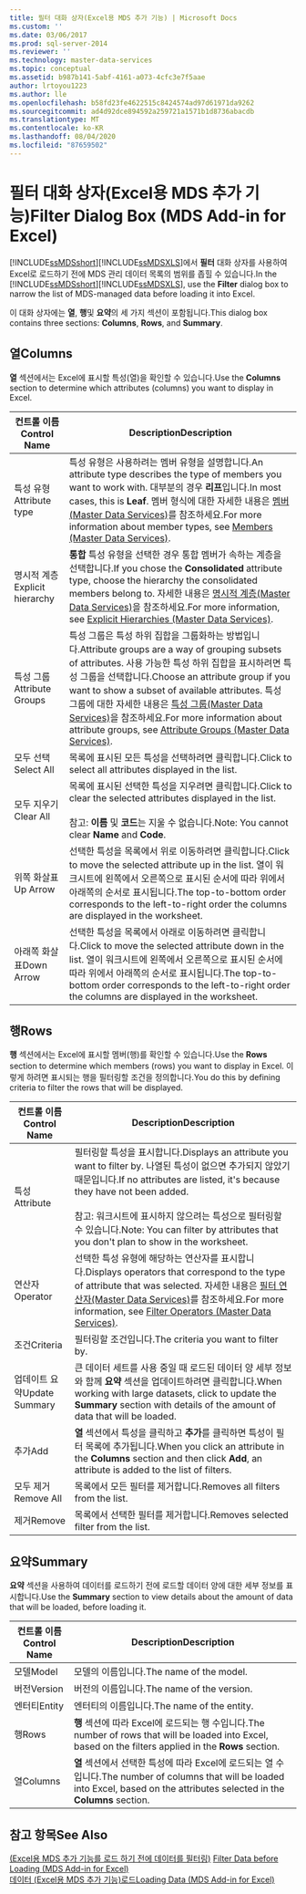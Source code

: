 ```yaml
---
title: 필터 대화 상자(Excel용 MDS 추가 기능) | Microsoft Docs
ms.custom: ''
ms.date: 03/06/2017
ms.prod: sql-server-2014
ms.reviewer: ''
ms.technology: master-data-services
ms.topic: conceptual
ms.assetid: b987b141-5abf-4161-a073-4cfc3e7f5aae
author: lrtoyou1223
ms.author: lle
ms.openlocfilehash: b58fd23fe4622515c8424574ad97d61971da9262
ms.sourcegitcommit: ad4d92dce894592a259721a1571b1d8736abacdb
ms.translationtype: MT
ms.contentlocale: ko-KR
ms.lasthandoff: 08/04/2020
ms.locfileid: "87659502"
---
```

# <a name="filter-dialog-box-mds-add-in-for-excel"></a><span data-ttu-id="ac374-102">필터 대화 상자(Excel용 MDS 추가 기능)</span><span class="sxs-lookup"><span data-stu-id="ac374-102">Filter Dialog Box (MDS Add-in for Excel)</span></span>
  <span data-ttu-id="ac374-103">[!INCLUDE[ssMDSshort](../../includes/ssmdsshort-md.md)][!INCLUDE[ssMDSXLS](../../includes/ssmdsxls-md.md)]에서 **필터** 대화 상자를 사용하여 Excel로 로드하기 전에 MDS 관리 데이터 목록의 범위를 좁힐 수 있습니다.</span><span class="sxs-lookup"><span data-stu-id="ac374-103">In the [!INCLUDE[ssMDSshort](../../includes/ssmdsshort-md.md)][!INCLUDE[ssMDSXLS](../../includes/ssmdsxls-md.md)], use the **Filter** dialog box to narrow the list of MDS-managed data before loading it into Excel.</span></span>  
  
 <span data-ttu-id="ac374-104">이 대화 상자에는 **열**, **행**및 **요약**의 세 가지 섹션이 포함됩니다.</span><span class="sxs-lookup"><span data-stu-id="ac374-104">This dialog box contains three sections: **Columns**, **Rows**, and **Summary**.</span></span>  
  
## <a name="columns"></a><span data-ttu-id="ac374-105">열</span><span class="sxs-lookup"><span data-stu-id="ac374-105">Columns</span></span>  
 <span data-ttu-id="ac374-106">**열** 섹션에서는 Excel에 표시할 특성(열)을 확인할 수 있습니다.</span><span class="sxs-lookup"><span data-stu-id="ac374-106">Use the **Columns** section to determine which attributes (columns) you want to display in Excel.</span></span>  
  
|<span data-ttu-id="ac374-107">컨트롤 이름</span><span class="sxs-lookup"><span data-stu-id="ac374-107">Control Name</span></span>|<span data-ttu-id="ac374-108">Description</span><span class="sxs-lookup"><span data-stu-id="ac374-108">Description</span></span>|  
|------------------|-----------------|  
|<span data-ttu-id="ac374-109">특성 유형</span><span class="sxs-lookup"><span data-stu-id="ac374-109">Attribute type</span></span>|<span data-ttu-id="ac374-110">특성 유형은 사용하려는 멤버 유형을 설명합니다.</span><span class="sxs-lookup"><span data-stu-id="ac374-110">An attribute type describes the type of members you want to work with.</span></span> <span data-ttu-id="ac374-111">대부분의 경우 **리프**입니다.</span><span class="sxs-lookup"><span data-stu-id="ac374-111">In most cases, this is **Leaf**.</span></span> <span data-ttu-id="ac374-112">멤버 형식에 대한 자세한 내용은 [멤버&#40;Master Data Services&#41;](../members-master-data-services.md)를 참조하세요.</span><span class="sxs-lookup"><span data-stu-id="ac374-112">For more information about member types, see [Members &#40;Master Data Services&#41;](../members-master-data-services.md).</span></span>|  
|<span data-ttu-id="ac374-113">명시적 계층</span><span class="sxs-lookup"><span data-stu-id="ac374-113">Explicit hierarchy</span></span>|<span data-ttu-id="ac374-114">**통합** 특성 유형을 선택한 경우 통합 멤버가 속하는 계층을 선택합니다.</span><span class="sxs-lookup"><span data-stu-id="ac374-114">If you chose the **Consolidated** attribute type, choose the hierarchy the consolidated members belong to.</span></span> <span data-ttu-id="ac374-115">자세한 내용은 [명시적 계층&#40;Master Data Services&#41;](../explicit-hierarchies-master-data-services.md)을 참조하세요.</span><span class="sxs-lookup"><span data-stu-id="ac374-115">For more information, see [Explicit Hierarchies &#40;Master Data Services&#41;](../explicit-hierarchies-master-data-services.md).</span></span>|  
|<span data-ttu-id="ac374-116">특성 그룹</span><span class="sxs-lookup"><span data-stu-id="ac374-116">Attribute Groups</span></span>|<span data-ttu-id="ac374-117">특성 그룹은 특성 하위 집합을 그룹화하는 방법입니다.</span><span class="sxs-lookup"><span data-stu-id="ac374-117">Attribute groups are a way of grouping subsets of attributes.</span></span> <span data-ttu-id="ac374-118">사용 가능한 특성 하위 집합을 표시하려면 특성 그룹을 선택합니다.</span><span class="sxs-lookup"><span data-stu-id="ac374-118">Choose an attribute group if you want to show a subset of available attributes.</span></span> <span data-ttu-id="ac374-119">특성 그룹에 대한 자세한 내용은 [특성 그룹&#40;Master Data Services&#41;](../attribute-groups-master-data-services.md)을 참조하세요.</span><span class="sxs-lookup"><span data-stu-id="ac374-119">For more information about attribute groups, see [Attribute Groups &#40;Master Data Services&#41;](../attribute-groups-master-data-services.md).</span></span>|  
|<span data-ttu-id="ac374-120">모두 선택</span><span class="sxs-lookup"><span data-stu-id="ac374-120">Select All</span></span>|<span data-ttu-id="ac374-121">목록에 표시된 모든 특성을 선택하려면 클릭합니다.</span><span class="sxs-lookup"><span data-stu-id="ac374-121">Click to select all attributes displayed in the list.</span></span>|  
|<span data-ttu-id="ac374-122">모두 지우기</span><span class="sxs-lookup"><span data-stu-id="ac374-122">Clear All</span></span>|<span data-ttu-id="ac374-123">목록에 표시된 선택한 특성을 지우려면 클릭합니다.</span><span class="sxs-lookup"><span data-stu-id="ac374-123">Click to clear the selected attributes displayed in the list.</span></span><br /><br /> <span data-ttu-id="ac374-124">참고: **이름** 및 **코드**는 지울 수 없습니다.</span><span class="sxs-lookup"><span data-stu-id="ac374-124">Note: You cannot clear **Name** and **Code**.</span></span>|  
|<span data-ttu-id="ac374-125">위쪽 화살표</span><span class="sxs-lookup"><span data-stu-id="ac374-125">Up Arrow</span></span>|<span data-ttu-id="ac374-126">선택한 특성을 목록에서 위로 이동하려면 클릭합니다.</span><span class="sxs-lookup"><span data-stu-id="ac374-126">Click to move the selected attribute up in the list.</span></span> <span data-ttu-id="ac374-127">열이 워크시트에 왼쪽에서 오른쪽으로 표시된 순서에 따라 위에서 아래쪽의 순서로 표시됩니다.</span><span class="sxs-lookup"><span data-stu-id="ac374-127">The top-to-bottom order corresponds to the left-to-right order the columns are displayed in the worksheet.</span></span>|  
|<span data-ttu-id="ac374-128">아래쪽 화살표</span><span class="sxs-lookup"><span data-stu-id="ac374-128">Down Arrow</span></span>|<span data-ttu-id="ac374-129">선택한 특성을 목록에서 아래로 이동하려면 클릭합니다.</span><span class="sxs-lookup"><span data-stu-id="ac374-129">Click to move the selected attribute down in the list.</span></span> <span data-ttu-id="ac374-130">열이 워크시트에 왼쪽에서 오른쪽으로 표시된 순서에 따라 위에서 아래쪽의 순서로 표시됩니다.</span><span class="sxs-lookup"><span data-stu-id="ac374-130">The top-to-bottom order corresponds to the left-to-right order the columns are displayed in the worksheet.</span></span>|  
  
## <a name="rows"></a><span data-ttu-id="ac374-131">행</span><span class="sxs-lookup"><span data-stu-id="ac374-131">Rows</span></span>  
 <span data-ttu-id="ac374-132">**행** 섹션에서는 Excel에 표시할 멤버(행)를 확인할 수 있습니다.</span><span class="sxs-lookup"><span data-stu-id="ac374-132">Use the **Rows** section to determine which members (rows) you want to display in Excel.</span></span> <span data-ttu-id="ac374-133">이렇게 하려면 표시되는 행을 필터링할 조건을 정의합니다.</span><span class="sxs-lookup"><span data-stu-id="ac374-133">You do this by defining criteria to filter the rows that will be displayed.</span></span>  
  
|<span data-ttu-id="ac374-134">컨트롤 이름</span><span class="sxs-lookup"><span data-stu-id="ac374-134">Control Name</span></span>|<span data-ttu-id="ac374-135">Description</span><span class="sxs-lookup"><span data-stu-id="ac374-135">Description</span></span>|  
|------------------|-----------------|  
|<span data-ttu-id="ac374-136">특성</span><span class="sxs-lookup"><span data-stu-id="ac374-136">Attribute</span></span>|<span data-ttu-id="ac374-137">필터링할 특성을 표시합니다.</span><span class="sxs-lookup"><span data-stu-id="ac374-137">Displays an attribute you want to filter by.</span></span> <span data-ttu-id="ac374-138">나열된 특성이 없으면 추가되지 않았기 때문입니다.</span><span class="sxs-lookup"><span data-stu-id="ac374-138">If no attributes are listed, it's because they have not been added.</span></span><br /><br /> <span data-ttu-id="ac374-139">참고: 워크시트에 표시하지 않으려는 특성으로 필터링할 수 있습니다.</span><span class="sxs-lookup"><span data-stu-id="ac374-139">Note: You can filter by attributes that you don't plan to show in the worksheet.</span></span>|  
|<span data-ttu-id="ac374-140">연산자</span><span class="sxs-lookup"><span data-stu-id="ac374-140">Operator</span></span>|<span data-ttu-id="ac374-141">선택한 특성 유형에 해당하는 연산자를 표시합니다.</span><span class="sxs-lookup"><span data-stu-id="ac374-141">Displays operators that correspond to the type of attribute that was selected.</span></span> <span data-ttu-id="ac374-142">자세한 내용은 [필터 연산자&#40;Master Data Services&#41;](../filter-operators-master-data-services.md)를 참조하세요.</span><span class="sxs-lookup"><span data-stu-id="ac374-142">For more information, see [Filter Operators &#40;Master Data Services&#41;](../filter-operators-master-data-services.md).</span></span>|  
|<span data-ttu-id="ac374-143">조건</span><span class="sxs-lookup"><span data-stu-id="ac374-143">Criteria</span></span>|<span data-ttu-id="ac374-144">필터링할 조건입니다.</span><span class="sxs-lookup"><span data-stu-id="ac374-144">The criteria you want to filter by.</span></span>|  
|<span data-ttu-id="ac374-145">업데이트 요약</span><span class="sxs-lookup"><span data-stu-id="ac374-145">Update Summary</span></span>|<span data-ttu-id="ac374-146">큰 데이터 세트를 사용 중일 때 로드된 데이터 양 세부 정보와 함께 **요약** 섹션을 업데이트하려면 클릭합니다.</span><span class="sxs-lookup"><span data-stu-id="ac374-146">When working with large datasets, click to update the **Summary** section with details of the amount of data that will be loaded.</span></span>|  
|<span data-ttu-id="ac374-147">추가</span><span class="sxs-lookup"><span data-stu-id="ac374-147">Add</span></span>|<span data-ttu-id="ac374-148">**열** 섹션에서 특성을 클릭하고 **추가**를 클릭하면 특성이 필터 목록에 추가됩니다.</span><span class="sxs-lookup"><span data-stu-id="ac374-148">When you click an attribute in the **Columns** section and then click **Add**, an attribute is added to the list of filters.</span></span>|  
|<span data-ttu-id="ac374-149">모두 제거</span><span class="sxs-lookup"><span data-stu-id="ac374-149">Remove All</span></span>|<span data-ttu-id="ac374-150">목록에서 모든 필터를 제거합니다.</span><span class="sxs-lookup"><span data-stu-id="ac374-150">Removes all filters from the list.</span></span>|  
|<span data-ttu-id="ac374-151">제거</span><span class="sxs-lookup"><span data-stu-id="ac374-151">Remove</span></span>|<span data-ttu-id="ac374-152">목록에서 선택한 필터를 제거합니다.</span><span class="sxs-lookup"><span data-stu-id="ac374-152">Removes selected filter from the list.</span></span>|  
  
## <a name="summary"></a><span data-ttu-id="ac374-153">요약</span><span class="sxs-lookup"><span data-stu-id="ac374-153">Summary</span></span>  
 <span data-ttu-id="ac374-154">**요약** 섹션을 사용하여 데이터를 로드하기 전에 로드할 데이터 양에 대한 세부 정보를 표시합니다.</span><span class="sxs-lookup"><span data-stu-id="ac374-154">Use the **Summary** section to view details about the amount of data that will be loaded, before loading it.</span></span>  
  
|<span data-ttu-id="ac374-155">컨트롤 이름</span><span class="sxs-lookup"><span data-stu-id="ac374-155">Control Name</span></span>|<span data-ttu-id="ac374-156">Description</span><span class="sxs-lookup"><span data-stu-id="ac374-156">Description</span></span>|  
|------------------|-----------------|  
|<span data-ttu-id="ac374-157">모델</span><span class="sxs-lookup"><span data-stu-id="ac374-157">Model</span></span>|<span data-ttu-id="ac374-158">모델의 이름입니다.</span><span class="sxs-lookup"><span data-stu-id="ac374-158">The name of the model.</span></span>|  
|<span data-ttu-id="ac374-159">버전</span><span class="sxs-lookup"><span data-stu-id="ac374-159">Version</span></span>|<span data-ttu-id="ac374-160">버전의 이름입니다.</span><span class="sxs-lookup"><span data-stu-id="ac374-160">The name of the version.</span></span>|  
|<span data-ttu-id="ac374-161">엔터티</span><span class="sxs-lookup"><span data-stu-id="ac374-161">Entity</span></span>|<span data-ttu-id="ac374-162">엔터티의 이름입니다.</span><span class="sxs-lookup"><span data-stu-id="ac374-162">The name of the entity.</span></span>|  
|<span data-ttu-id="ac374-163">행</span><span class="sxs-lookup"><span data-stu-id="ac374-163">Rows</span></span>|<span data-ttu-id="ac374-164">**행** 섹션에 따라 Excel에 로드되는 행 수입니다.</span><span class="sxs-lookup"><span data-stu-id="ac374-164">The number of rows that will be loaded into Excel, based on the filters applied in the **Rows** section.</span></span>|  
|<span data-ttu-id="ac374-165">열</span><span class="sxs-lookup"><span data-stu-id="ac374-165">Columns</span></span>|<span data-ttu-id="ac374-166">**열** 섹션에서 선택한 특성에 따라 Excel에 로드되는 열 수입니다.</span><span class="sxs-lookup"><span data-stu-id="ac374-166">The number of columns that will be loaded into Excel, based on the attributes selected in the **Columns** section.</span></span>|  
  
## <a name="see-also"></a><span data-ttu-id="ac374-167">참고 항목</span><span class="sxs-lookup"><span data-stu-id="ac374-167">See Also</span></span>  
 <span data-ttu-id="ac374-168">[&#40;Excel용 MDS 추가 기능를 로드 하기 전에 데이터를 필터링&#41;](filter-data-before-exporting-mds-add-in-for-excel.md) </span><span class="sxs-lookup"><span data-stu-id="ac374-168">[Filter Data before Loading &#40;MDS Add-in for Excel&#41;](filter-data-before-exporting-mds-add-in-for-excel.md) </span></span>  
 [<span data-ttu-id="ac374-169">데이터 &#40;Excel용 MDS 추가 기능&#41;로드</span><span class="sxs-lookup"><span data-stu-id="ac374-169">Loading Data &#40;MDS Add-in for Excel&#41;</span></span>](overview-exporting-data-to-excel-mds-add-in-for-excel.md)  
  
  
